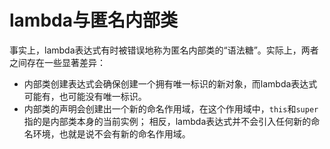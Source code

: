 lambda与匿名内部类
=========================
事实上，lambda表达式有时被错误地称为匿名内部类的“语法糖”。实际上，两者之间存在一些显著差异：

+ 内部类创建表达式会确保创建一个拥有唯一标识的新对象，而lambda表达式可能有，也可能没有唯一标识。
+ 内部类的声明会创建出一个新的命名作用域，在这个作用域中，`this`和`super`指的是内部类本身的当前实例；
相反，lambda表达式并不会引入任何新的命名环境，也就是说不会有新的命名作用域。
